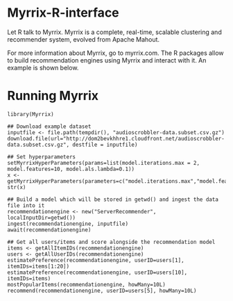 Myrrix-R-interface
==================

Let R talk to Myrrix. Myrrix is a complete, real-time, scalable clustering and recommender system, evolved from Apache Mahout.

For more information about Myrrix, go to myrrix.com.
The R packages allow to build recommendation engines using Myrrix and interact with it.
An example is shown below.

# Running Myrrix

    library(Myrrix)
    
    ## Download example dataset
    inputfile <- file.path(tempdir(), "audioscrobbler-data.subset.csv.gz")
    download.file(url="http://dom2bevkhhre1.cloudfront.net/audioscrobbler-data.subset.csv.gz", destfile = inputfile)
    
    ## Set hyperparameters
    setMyrrixHyperParameters(params=list(model.iterations.max = 2, model.features=10, model.als.lambda=0.1))
    x <- getMyrrixHyperParameters(parameters=c("model.iterations.max","model.features","model.als.lambda"))
    str(x)
    
    ## Build a model which will be stored in getwd() and ingest the data file into it
    recommendationengine <- new("ServerRecommender", localInputDir=getwd())
    ingest(recommendationengine, inputfile)
    await(recommendationengine)
    
    ## Get all users/items and score alongside the recommendation model
    items <- getAllItemIDs(recommendationengine)
    users <- getAllUserIDs(recommendationengine)
    estimatePreference(recommendationengine, userID=users[1], itemIDs=items[1:20])
    estimatePreference(recommendationengine, userID=users[10], itemIDs=items)
    mostPopularItems(recommendationengine, howMany=10L)
    recommend(recommendationengine, userID=users[5], howMany=10L)
